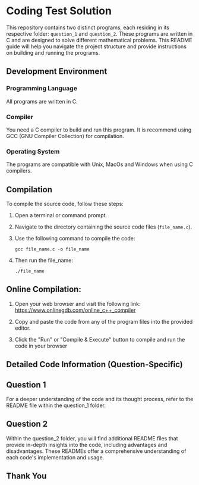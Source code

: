 # Coding Test Solution

This repository contains two distinct programs, each residing in its respective folder: `question_1` and `question_2`. These programs are written in C and are designed to solve different mathematical problems.
This README guide will help you navigate the project structure and provide instructions on building and running the programs.

## Development Environment

### Programming Language

All programs are written in C.

### Compiler

You need a C compiler to build and run this program. It is recommend using GCC (GNU Compiler Collection) for compilation.

### Operating System

The programs are compatible with Unix, MacOs and Windows when using C compilers.

## Compilation

To compile the source code, follow these steps:

1. Open a terminal or command prompt.

2. Navigate to the directory containing the source code files (`file_name.c`).

3. Use the following command to compile the code:

   ```shell
   gcc file_name.c -o file_name
   ```

4. Then run the file_name:
   ```shell
   ./file_name
   ```

## Online Compilation:

1. Open your web browser and visit the following link: https://www.onlinegdb.com/online_c++_compiler

2. Copy and paste the code from any of the program files into the provided editor.

3. Click the "Run" or "Compile & Execute" button to compile and run the code in your browser

## Detailed Code Information (Question-Specific)

## Question 1

For a deeper understanding of the code and its thought process, refer to the README file within the question_1 folder.

## Question 2

Within the question_2 folder, you will find additional README files that provide in-depth insights into the code, including advantages and disadvantages. These READMEs offer a comprehensive understanding of each code's implementation and usage.

## Thank You
